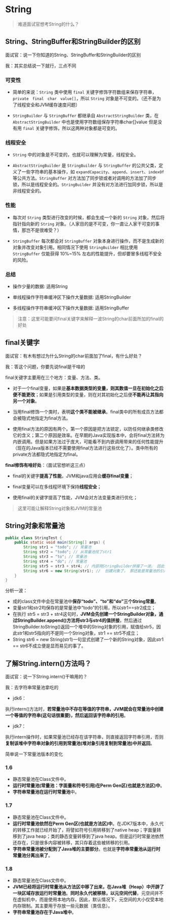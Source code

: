 
# String
> 难道面试官想考String的什么？

## String、StringBuffer和StringBuilder的区别

面试官：说一下你知道的String、StringBuffer和StringBuilder的区别

我：其实总结说一下就行，三点不同

### 可变性

- 简单的来说：`String` 类中使用 `final` 关键字修饰字符数组来保存字符串，`private　final　char　value[]`，所以 `String` 对象是不可变的。（还不是为了线程安全和JVM缓存速度问题）

- `StringBuilder` 与 `StringBuffer` 都继承自 `AbstractStringBuilder` 类，在 `AbstractStringBuilder` 中也是使用字符数组保存字符串char[]value 但是没有用 `final` 关键字修饰，所以这两种对象都是可变的。

### 线程安全

- `String` 中的对象是不可变的，也就可以理解为常量，线程安全。

- `AbstractStringBuilder` 是 `StringBuilder` 与 `StringBuffer` 的公共父类，定义了一些字符串的基本操作，如 `expandCapacity`、`append`、`insert`、`indexOf` 等公共方法。`StringBuffer` 对方法加了同步锁或者对调用的方法加了同步锁，所以是线程安全的。`StringBuilder` 并没有对方法进行加同步锁，所以是非线程安全的。

### 性能

- 每次对 `String` 类型进行改变的时候，都会生成一个新的 `String` 对象，然后将指针指向新的 `String` 对象。（人家目的是不可变，你一直让人家干可变的事情，那岂不是很难受？）

- `StringBuffer` 每次都会对 `StringBuffer` 对象本身进行操作，而不是生成新的对象并改变对象引用。相同情况下使用 `StringBuilder` 相比使用 `StringBuffer` 仅能获得 10%~15% 左右的性能提升，但却要冒多线程不安全的风险。

### 总结

- 操作少量的数据: 适用String

- 单线程操作字符串缓冲区下操作大量数据: 适用StringBuilder

- 多线程操作字符串缓冲区下操作大量数据: 适用StringBuffer

> 注意：这里可能要问final关键字来解释一波String的char前面所加的final的好处

## final关键字

面试官：有木有想过为什么String的char前面加了final，有什么好处？

我：答这个问题，你要先说final是干啥的

final关键字主要用在三个地方：变量、方法、类。


- 对于一个final变量，如果是**基本数据类型的变量，则其数值一旦在初始化之后便不能更改**；如果是引用类型的变量，则在对其初始化之后便**不能再让其指向另一个对象**。

- 当用final修饰一个类时，表明**这个类不能被继承**。final类中的所有成员方法都会被隐式地指定为final方法。

- 使用final方法的原因有两个。第一个原因是把方法锁定，以防任何继承类修改它的含义；第二个原因是效率。在早期的Java实现版本中，会将final方法转为内嵌调用。但是如果方法过于庞大，可能看不到内嵌调用带来的任何性能提升（现在的Java版本已经不需要使用final方法进行这些优化了）。类中所有的private方法都隐式地指定为final。

**final修饰有啥好处**：（面试官想听这三点）

- final的关键字**提高了性能**，JVM和java应用会**缓存final变量**；

- final变量可以在多线程环境下保持**线程安全**；

- 使用final的关键字提高了性能，JVM会对方法变量类进行优化；

> 这里可能让解释String对象和JVM的常量池

## String对象和常量池

```java
public class StringTest {
    public static void main(String[] args) {
        String str1 = "todo"; // 常量池
        String str2 = "todo"; // 从常量池找了str1
        String str3 = "to"; // 常量池
        String str4 = "do"; // 常量池
        String str5 = str3 + str4; // 内部用StringBuilder拼接了一波。 因此， 并非常量池
        String str6 = new String(str1); //  创建对象了， 那还能是常量池的引用？
    }
}
```

分析一波：
- 成的class文件中会在常量池中**保存“todo”、“to”和“do”三个String常量**。
- 变量str1和str2均保存的是常量池中“todo”的引用，所以str1==str2成立；
- 在执行 str5 = str3 + str4这句时，**JVM会先创建一个StringBuilder对象，通过StringBuilder.append()方法将str3与str4的值拼接**，然后通过StringBuilder.toString()返回一个堆中的String对象的引用，赋值给str5，因此str1和str5指向的不是同一个String对象，str1 == str5不成立；
- String str6 = new String(str1)一句显式创建了一个新的String对象，因此str1 == str6不成立便是显而易见的事了。

## 了解String.intern()方法吗？

面试官：说一下String.intern()干嘛用的？

我：去字符串常量池拿吃的

- jdk6：

执行intern()方法时，**若常量池中不存在等值的字符串，JVM就会在常量池中创建一个等值的字符串(这句话很重要)，然后返回该字符串的引用**。

- jdk7：

执行intern操作时，如果常量池已经存在该字符串，则直接返回字符串引用，否则**复制该堆中字符串对象的引用到常量池(堆对象引用复制到常量池)中并返回**。

简单说一下常量池版本的变化

### 1.6

- 静态常量池在Class文件中。
- **运行时常量池(常量池：字面量和符号引用)在Perm Gen区(也就是方法区)中**。
- **字符串常量池在运行时常量池**中。

### 1.7

- 静态常量池在Class文件中。
- **运行时常量池依然在Perm Gen区(也就是方法区)中**。在JDK7版本中，永久代的转移工作就已经开始了，将譬如符号引用转移到了native heap；字面量转移到了java heap；类的静态变量转移到了java heap。但是运行时常量池依然还存在，只是很多内容被转移，其只存着这些被转移的引用。
- **字符串常量池被分配到了Java堆的主要部分**。也就是**字符串常量池从运行时常量池分离出来了**。

### 1.8

- 静态常量池在Class文件中。
- **JVM已经将运行时常量池从方法区中移了出来，在Java堆（Heap）中开辟了一块区域存放运行时常量池**。**同时永久代被移除，以元空间代替**。元空间并不在虚拟机中，而是使用本地内存。因此，默认情况下，元空间的大小仅受本地内存限制。其主要用于存放一些元数据（类信息）。
- **字符串常量池存在于Java堆中**。


